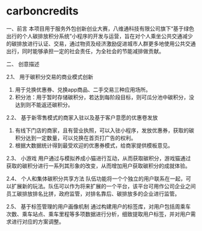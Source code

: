 # carboncredits
一、前言
  本项目用于服务外包创新创业大赛，八维通科技有限公司旗下“基于绿色出行的个人碳排放积分系统”小程序的开发与运营，旨在对个人乘坐公共交通减少的碳排放进行认证、交易，通过物资及经济激励促进城市人群更多地使用公共交通出行，同时能够承担一定的社会责任，为全社会的节能减排做贡献。

二、	创意描述 

2.1、 用于碳积分交易的商业模式创新
  1.	用于兑换优惠券、兑换app商品、二手交易三种应用场所。
  2.	积分池：用于暂时存储碳积分，若达到每阶段目标，则可瓜分池中碳积分，没达到则不能返还碳积分。
  
2.2、	基于新零售模式的商家入驻以及基于客户意愿的优惠卷发放
  1.	有线下门店的商家，且有营业执照，可以入驻小程序，发放优惠券，获取的碳积分达到一定数量，可以兑换在首页打广告的权利。
  2.	根据大数据统计得到最受欢迎的优惠券模式，给商家提供模板意见。
  
2.3、	小游戏
  用户通过与模拟养成小猫进行互动，从而获取碳积分，游戏猫通过获取的碳积分进行一系列其形象的改变，从而增加用户获取碳积分的成就体验。
    
2.4、	个人和集体碳积分共享方法
  队伍功能将一个个独立的用户联系在一起，可以扩展新的玩法。队伍可以作为将来扩展的一个平台，该平台可用作公司企业之间员工碳排放排名比拼，政府监管，对排名靠后、碳排放多的企业进行监管。
 
2.5、	基于标签管理的用户画像机制
  通过构建用户的标签库，对用户包括周乘车次数、乘车站点、乘车里程等多项数据进行分析，细致提取用户标签，并对用户需求进行对应的方案调整。
